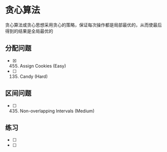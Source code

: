 # 贪心算法

贪心算法或贪心思想采用贪心的策略，保证每次操作都是局部最优的，从而使最后得到的结果是全局最优的

## 分配问题
- [x] 455. Assign Cookies (Easy)
- [ ] 135. Candy (Hard)

## 区间问题
- [ ] 435. Non-overlapping Intervals (Medium)

## 练习
- [ ] 
- [ ] 